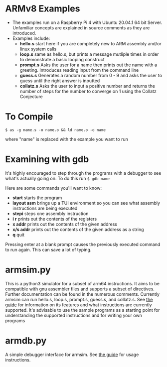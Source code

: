 # ARMv8 Examples

+ The examples run on a Raspberry Pi 4 with Ubuntu 20.04.1 64 bit Server. Unfamiliar concepts are explained in source comments as they are introduced.
+ Examples include:
    + **hello.s** start here if you are completely new to ARM assembly and/or linux system calls
	+ **loop.s** same as hello.s, but prints a message mutliple times in order to demonstrate a basic looping construct
	+ **prompt.s** Asks the user for a name then prints out the name with a greeting. Introduces reading input from the command line
	+ **guess.s** Generates a random number from 0 - 9 and asks the user to guess until the right answer is inputted
	+ **collatz.s** Asks the user to input a positive number and returns the number of steps for the number to converge on 1 using the Collatz Conjecture

# To Compile
`$ as -g name.s -o name.o && ld name.o -o name`

where "name" is replaced with the example you want to run

# Examining with gdb
It's highly encouraged to step through the programs with a debugger to see what's actually going on. To do this run
`$ gdb name`

Here are some commands you'll want to know:
+ **start** starts the program
+ **layout asm** brings up a TUI environment so you can see what assembly instructions are being executed
+ **stepi** steps one assembly instruction
+ **i r** prints out the contents of the registers
+ **x addr** prints out the contents of the given address
+ **x/s addr** prints out the contents of the given address as a string
+ **q** quit

Pressing enter at a blank prompt causes the previously executed command to run again. This can save a lot of typing.

# armsim.py
This is a python3 simulator for a subset of arm64 instructions. It aims to be compatible with gnu assembler files and supports a subset of directives. Further documentation can be found in the numerous comments. Currently armsim can run hello.s, loop.s, prompt.s, guess.s, and collatz.s. See [the guide](armsim_guide.md) for information on its features and what instructions are currently supported. It's advisable to use the sample programs as a starting point for understanding the supported instructions and for writing your own programs

# armdb.py
A simple debugger interface for armsim. See [the guide](armdb_guide.md) for usage instructions.
